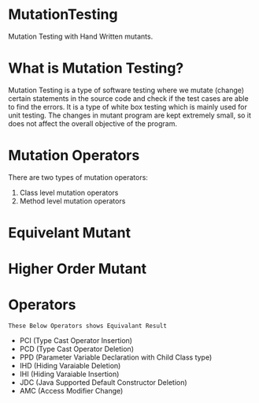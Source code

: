 # MutationTesting

Mutation Testing with Hand Written mutants.

# What is Mutation Testing?

  Mutation Testing is a type of software testing where we mutate (change) certain statements in the source code and check if the test cases are able to find the errors. It is a type of white box testing which is mainly used for unit testing. The changes in mutant program are kept extremely small, so it does not affect the overall objective of the program.
  
# Mutation Operators

  There are two types of mutation operators:
  
  1. Class level mutation operators
  2. Method level mutation operators


# Equivelant Mutant 
# Higher Order Mutant

# Operators

    These Below Operators shows Equivalant Result

* PCI (Type Cast Operator Insertion)
* PCD (Type Cast Operator Deletion)
* PPD (Parameter Variable Declaration with Child Class type)
* IHD (Hiding Varaiable Deletion)
* IHI (Hiding Varaiable Insertion)
* JDC (Java Supported Default Constructor Deletion)
* AMC (Access Modifier Change)
